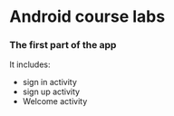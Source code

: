 # Android course labs

### The first part of the app
It includes:
* sign in activity
* sign up activity
* Welcome activity 
